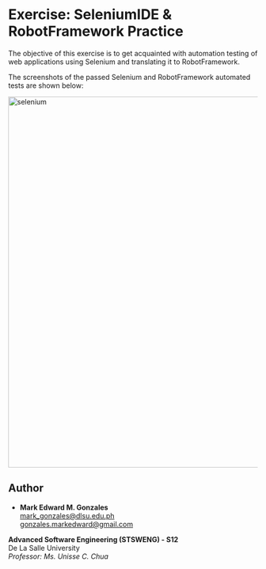 # Exercise: SeleniumIDE & RobotFramework Practice
The objective of this exercise is to get acquainted with automation testing of web applications using Selenium and translating it to RobotFramework.

The screenshots of the passed Selenium and RobotFramework automated tests are shown below:

<img src="https://github.com/memgonzales/stsweng-selenium-robot-exercise/blob/master/Selenium%20IDE_All%20Cases%20Passed.PNG?raw=True" alt="selenium" width = 750> 

## Author
- <b>Mark Edward M. Gonzales</b> <br/>
  mark_gonzales@dlsu.edu.ph <br/>
  gonzales.markedward@gmail.com <br/>

**Advanced Software Engineering (STSWENG) - S12** <br/>
De La Salle University <br/>
*Professor: Ms. Unisse C. Chua*
